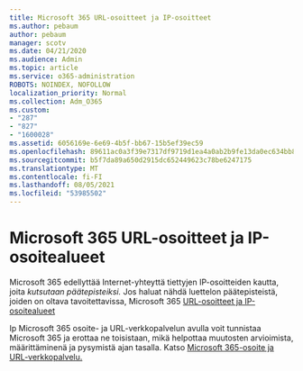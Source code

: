 ```yaml
---
title: Microsoft 365 URL-osoitteet ja IP-osoitteet
ms.author: pebaum
author: pebaum
manager: scotv
ms.date: 04/21/2020
ms.audience: Admin
ms.topic: article
ms.service: o365-administration
ROBOTS: NOINDEX, NOFOLLOW
localization_priority: Normal
ms.collection: Adm_O365
ms.custom:
- "287"
- "827"
- "1600028"
ms.assetid: 6056169e-6e69-4b5f-bb67-15b5ef39ec59
ms.openlocfilehash: 89611ac0a3f39e7317df9719d1ea4a0ab2b9fe13da0ec634bb83190870fe5874
ms.sourcegitcommit: b5f7da89a650d2915dc652449623c78be6247175
ms.translationtype: MT
ms.contentlocale: fi-FI
ms.lasthandoff: 08/05/2021
ms.locfileid: "53985502"
---
```

# <a name="microsoft-365-urls-and-ip-address-ranges"></a>Microsoft 365 URL-osoitteet ja IP-osoitealueet

Microsoft 365 edellyttää Internet-yhteyttä tiettyjen IP-osoitteiden kautta, joita *kutsutaan päätepisteiksi.*
Jos haluat nähdä luettelon päätepisteistä, joiden on oltava tavoitettavissa, Microsoft 365 [URL-osoitteet ja IP-osoitealueet](https://docs.microsoft.com/office365/enterprise/urls-and-ip-address-ranges) 

Ip Microsoft 365 osoite- ja URL-verkkopalvelun avulla voit tunnistaa Microsoft 365 ja erottaa ne toisistaan, mikä helpottaa muutosten arvioimista, määrittäminenä ja pysymistä ajan tasalla. Katso [Microsoft 365-osoite ja URL-verkkopalvelu.](https://docs.microsoft.com/office365/enterprise/office-365-ip-web-service)
